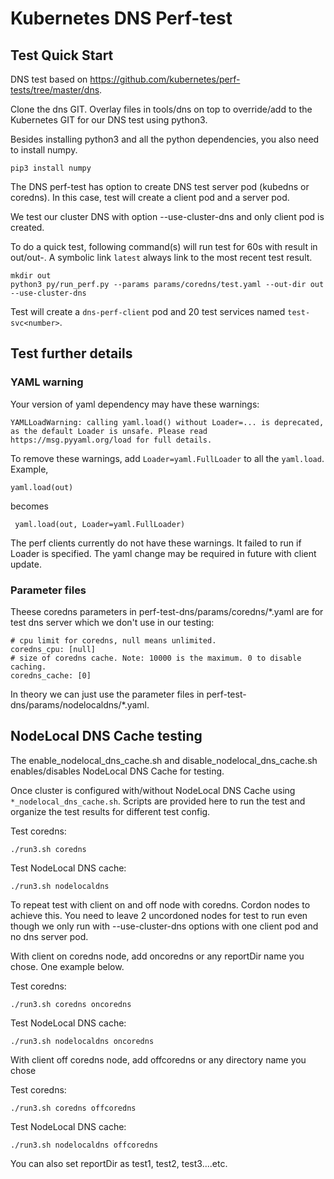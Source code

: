 # Kubernetes DNS Perf-test

## Test Quick Start

DNS test based on https://github.com/kubernetes/perf-tests/tree/master/dns.

Clone the dns GIT.  Overlay files in tools/dns on top to override/add to the
Kubernetes GIT for our DNS test using python3.

Besides installing python3 and all the python dependencies, you also need to
install numpy.

    pip3 install numpy

The DNS perf-test has option to create DNS test server pod (kubedns or coredns).
In this case, test will create a client pod and a server pod.

We test our cluster DNS with option --use-cluster-dns and only client pod is created.

To do a quick test, following command(s) will run test for 60s with result in out/out-<numbers>.
A symbolic link `latest` always link to the most recent test result.

    mkdir out
    python3 py/run_perf.py --params params/coredns/test.yaml --out-dir out --use-cluster-dns

Test will create a `dns-perf-client` pod and 20 test services named `test-svc<number>`.

## Test further details

### YAML warning

Your version of yaml dependency may have these warnings:

    YAMLLoadWarning: calling yaml.load() without Loader=... is deprecated, as the default Loader is unsafe. Please read https://msg.pyyaml.org/load for full details.

To remove these warnings, add `Loader=yaml.FullLoader` to all the `yaml.load`.  Example,

    yaml.load(out)

becomes

     yaml.load(out, Loader=yaml.FullLoader)

The perf clients currently do not have these warnings.  It failed to run if Loader is specified.  The yaml change may be required in future with client update.

### Parameter files

Theese coredns parameters in perf-test-dns/params/coredns/*.yaml are for test dns server which we don't use in our testing:

    # cpu limit for coredns, null means unlimited.
    coredns_cpu: [null]
    # size of coredns cache. Note: 10000 is the maximum. 0 to disable caching.
    coredns_cache: [0]

In theory we can just use the parameter files in perf-test-dns/params/nodelocaldns/*.yaml.

## NodeLocal DNS Cache testing

The enable_nodelocal_dns_cache.sh and disable_nodelocal_dns_cache.sh enables/disables
NodeLocal DNS Cache for testing.

Once cluster is configured with/without NodeLocal DNS Cache using `*_nodelocal_dns_cache.sh`.
Scripts are provided here to run the test and organize the test results for different
test config.

Test coredns:

    ./run3.sh coredns

Test NodeLocal DNS cache:

    ./run3.sh nodelocaldns

To repeat test with client on and off node with coredns.  Cordon nodes to achieve this.
You need to leave 2 uncordoned nodes for test to run even though we only run with --use-cluster-dns
options with one client pod and no dns server pod.

With client on coredns node, add oncoredns or any reportDir name you chose.  One example below.

Test coredns:

    ./run3.sh coredns oncoredns

Test NodeLocal DNS cache:

    ./run3.sh nodelocaldns oncoredns

With client off coredns node, add offcoredns or any directory name you chose

Test coredns:

    ./run3.sh coredns offcoredns

Test NodeLocal DNS cache:

    ./run3.sh nodelocaldns offcoredns

You can also set reportDir as test1, test2, test3....etc.
